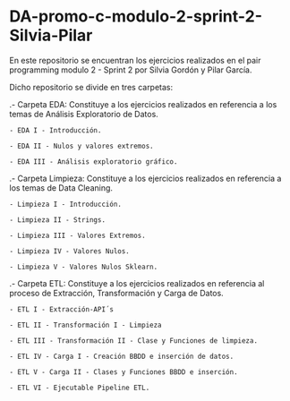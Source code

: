 # DA-promo-c-modulo-2-sprint-2-Silvia-Pilar

En este repositorio se encuentran los ejercicios realizados en el pair programming modulo 2 - Sprint 2 por Silvia Gordón y Pilar García. 

Dicho repositorio se divide en tres carpetas:

.- Carpeta EDA: Constituye a los ejercicios realizados en referencia a los temas de Análisis Exploratorio de Datos.
    
    - EDA I - Introducción.
    
    - EDA II - Nulos y valores extremos.
    
    - EDA III - Análisis exploratorio gráfico.

.- Carpeta Limpieza: Constituye a los ejercicios realizados en referencia a los temas de Data Cleaning.
    
    - Limpieza I - Introducción.
    
    - Limpieza II - Strings.
    
    - Limpieza III - Valores Extremos.
    
    - Limpieza IV - Valores Nulos.
    
    - Limpieza V - Valores Nulos Sklearn.

.- Carpeta ETL: Constituye a los ejercicios realizados en referencia al proceso de Extracción, Transformación y Carga de Datos.
    
    - ETL I - Extracción-API´s
    
    - ETL II - Transformación I - Limpieza
    
    - ETL III - Transformación II - Clase y Funciones de limpieza.
    
    - ETL IV - Carga I - Creación BBDD e inserción de datos.
    
    - ETL V - Carga II - Clases y Funciones BBDD e inserción.
    
    - ETL VI - Ejecutable Pipeline ETL.


